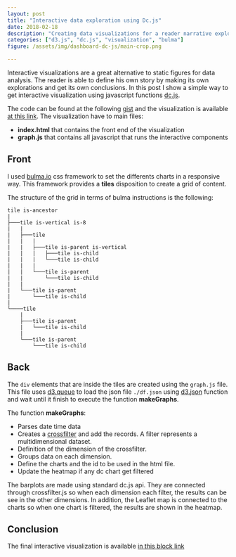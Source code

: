 ```yaml
---
layout: post
title: "Interactive data exploration using Dc.js"
date: 2018-02-18
description: "Creating data visualizations for a reader narrative exploration"
categories: ["d3.js", "dc.js", "visualization", "bulma"]
figure: /assets/img/dashboard-dc-js/main-crop.png

---
```


Interactive visualizations are a great alternative to static figures for data
analysis. The reader is able to define his own story by making its own
explorations and get its own conclusions. In this post I show a simple way to
get interactive visualization using javascript functions [dc.js](https://dc-js.github.io/dc.js/).

<amp-img src="https://gist.githubusercontent.com/cristianpb/f623461c406020eef068c1e4ecc6313f/raw/8ebd799fc42059fcd4b1163c96a66dd538013963/preview.png" alt="Preview of dc js dashboard" height="500" width="900" layout="responsive"></amp-img>

The code can be found at the following [gist](https://bl.ocks.org/cristianpb/f623461c406020eef068c1e4ecc6313f)
and the visualization is available [at this link](https://bl.ocks.org/cristianpb/raw/f623461c406020eef068c1e4ecc6313f/).
The visualization have to main files:
  * **index.html** that contains the front end of the visualization
  * **graph.js** that contains all javascript that runs the interactive components


## Front

I used [bulma.io](https://bulma.io/) css framework to set the differents charts
in a responsive way. This framework provides a **tiles** disposition to create
a grid of content. 

The structure of the grid in terms of bulma instructions is the following:

```
tile is-ancestor
|
├───tile is-vertical is-8
|   |
|   ├───tile
|   |   |
|   |   ├───tile is-parent is-vertical
|   |   |   ├───tile is-child
|   |   |   └───tile is-child
|   |   |
|   |   └───tile is-parent
|   |       └───tile is-child
|   |
|   └───tile is-parent
|       └───tile is-child
|
└────tile
    |
    ├───tile is-parent
    |   └───tile is-child
    |  
    └───tile is-parent
        └───tile is-child
```



## Back 

The `div` elements that are inside the tiles are created using the `graph.js`
file. This file uses [d3.queue](https://github.com/d3/d3-queue) to load the
json file `./df.json` using
[d3.json](https://github.com/d3/d3-request/blob/master/README.md#json) function
and wait until it finish to execute the function **makeGraphs**. 

The function **makeGraphs**:
  * Parses date time data
  * Creates a [crossfilter](https://square.github.io/crossfilter/) and add the records. A filter represents a multidimensional dataset. 
  * Definition of the dimension of the crossfilter.
  * Groups data on each dimension.
  * Define the charts and the id to be used in the html file.
  * Update the heatmap if any dc chart get filtered

The barplots are made using standard dc.js api. They are connected through
crossfilter.js so when each dimension each filter, the results can be see in
the other dimensions. In addition, the Leaflet map is connected to the charts
so when one chart is filtered, the results are shown in the heatmap.


## Conclusion

The final interactive visualization is available [in this block
link](https://bl.ocks.org/cristianpb/raw/f623461c406020eef068c1e4ecc6313f/)
